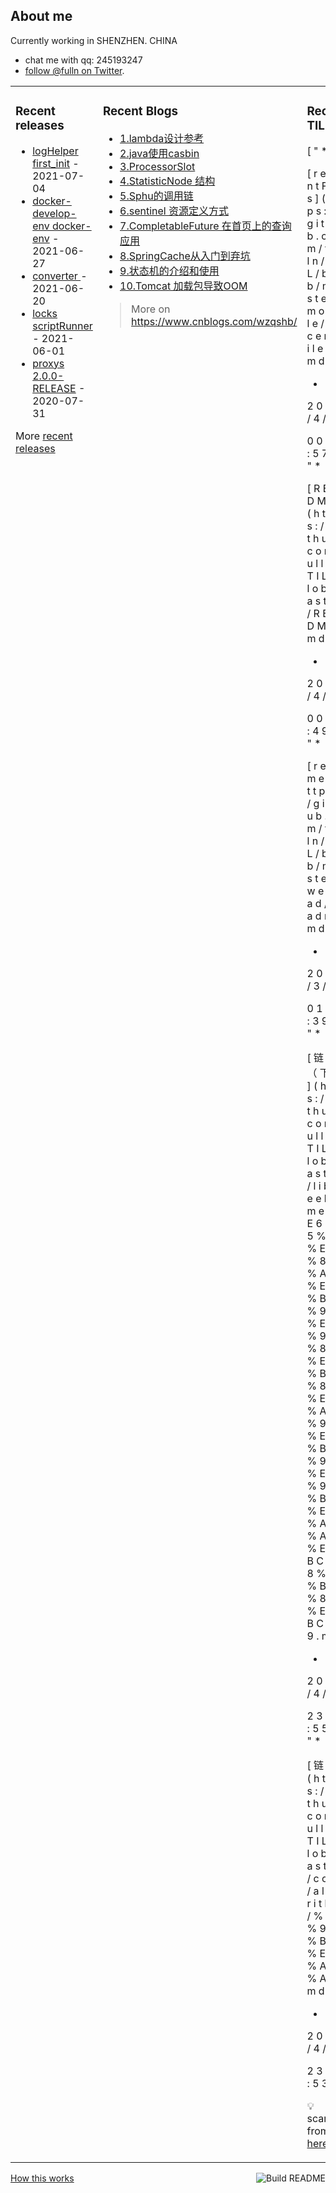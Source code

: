 ## About me

Currently working in SHENZHEN. CHINA 
 - chat me with qq: 245193247
 - [follow @fulln on Twitter](https://twitter.com/fulln16).
<table><tr><td valign="top">
 
 
### Recent releases

<!-- recent_releases starts -->
* [logHelper first_init](https://github.com/fulln/logHelper/releases/tag/1.0.0) - 2021-07-04
* [docker-develop-env docker-env](https://github.com/fulln/docker-develop-env/releases/tag/1.0.0) - 2021-06-27
* [converter ](https://github.com/fulln/converter/releases/tag/1.0.0) - 2021-06-20
* [locks scriptRunner](https://github.com/fulln/locks/releases/tag/scriptRunner) - 2021-06-01
* [proxys 2.0.0-RELEASE](https://github.com/fulln/proxys/releases/tag/2.0.0) - 2020-07-31
<!-- recent_releases ends -->

More [recent releases](https://github.com/fulln/fulln/blob/master/releases.md)

</td><td valign="top">
  
### Recent Blogs

<!-- recent_blogs starts -->
<ul>
<li>
<a href="https://www.cnblogs.com/wzqshb/p/16987548.html">1.lambda设计参考</a>
</li>
<li>
<a href="https://www.cnblogs.com/wzqshb/p/16787675.html">2.java使用casbin</a>
</li>
<li>
<a href="https://www.cnblogs.com/wzqshb/p/16595799.html">3.ProcessorSlot</a>
</li>
<li>
<a href="https://www.cnblogs.com/wzqshb/p/16585826.html">4.StatisticNode 结构</a>
</li>
<li>
<a href="https://www.cnblogs.com/wzqshb/p/16585817.html">5.Sphu的调用链</a>
</li>
<li>
<a href="https://www.cnblogs.com/wzqshb/p/16585811.html">6.sentinel 资源定义方式</a>
</li>
<li>
<a href="https://www.cnblogs.com/wzqshb/p/16529826.html">7.CompletableFuture 在首页上的查询应用</a>
</li>
<li>
<a href="https://www.cnblogs.com/wzqshb/p/16276966.html">8.SpringCache从入门到弃坑</a>
</li>
<li>
<a href="https://www.cnblogs.com/wzqshb/p/15716161.html">9.状态机的介绍和使用</a>
</li>
<li>
<a href="https://www.cnblogs.com/wzqshb/p/15684005.html">10.Tomcat 加载包导致OOM</a>
</li>
</ul>
<!-- recent_blogs ends -->
 
> More on <a>https://www.cnblogs.com/wzqshb/ </a>
 
</td><td valign="top"> 

### Recent TIL
 
<!-- recent_TIL starts -->
[
"
*
 
[
r
e
c
e
n
t
F
i
l
e
s
]
(
h
t
t
p
s
:
/
/
g
i
t
h
u
b
.
c
o
m
/
f
u
l
l
n
/
T
I
L
/
b
l
o
b
/
m
a
s
t
e
r
/
m
o
d
u
l
e
/
r
e
c
e
n
t
F
i
l
e
s
.
m
d
)
 
-
 
2
0
2
3
/
4
/
1
0
 
0
0
:
2
9
:
5
7
"
,
"
*
 
[
R
E
A
D
M
E
]
(
h
t
t
p
s
:
/
/
g
i
t
h
u
b
.
c
o
m
/
f
u
l
l
n
/
T
I
L
/
b
l
o
b
/
m
a
s
t
e
r
/
R
E
A
D
M
E
.
m
d
)
 
-
 
2
0
2
3
/
4
/
1
0
 
0
0
:
3
0
:
4
9
"
,
"
*
 
[
r
e
a
d
m
e
]
(
h
t
t
p
s
:
/
/
g
i
t
h
u
b
.
c
o
m
/
f
u
l
l
n
/
T
I
L
/
b
l
o
b
/
m
a
s
t
e
r
/
w
e
r
e
a
d
/
r
e
a
d
m
e
.
m
d
)
 
-
 
2
0
2
3
/
3
/
2
9
 
0
1
:
5
5
:
3
9
"
,
"
*
 
[
链
表
（
下
）
]
(
h
t
t
p
s
:
/
/
g
i
t
h
u
b
.
c
o
m
/
f
u
l
l
n
/
T
I
L
/
b
l
o
b
/
m
a
s
t
e
r
/
l
i
b
/
g
e
e
k
t
i
m
e
/
%
E
6
%
9
5
%
B
0
%
E
6
%
8
D
%
A
E
%
E
7
%
B
B
%
9
3
%
E
6
%
9
E
%
8
4
%
E
4
%
B
8
%
8
E
%
E
7
%
A
E
%
9
7
%
E
6
%
B
3
%
9
5
/
%
E
9
%
9
3
%
B
E
%
E
8
%
A
1
%
A
8
%
E
F
%
B
C
%
8
8
%
E
4
%
B
8
%
8
B
%
E
F
%
B
C
%
8
9
.
m
d
)
 
-
 
2
0
2
3
/
4
/
9
 
2
3
:
3
9
:
5
5
"
,
"
*
 
[
链
表
]
(
h
t
t
p
s
:
/
/
g
i
t
h
u
b
.
c
o
m
/
f
u
l
l
n
/
T
I
L
/
b
l
o
b
/
m
a
s
t
e
r
/
c
o
d
e
/
a
l
g
o
r
i
t
h
m
/
%
E
9
%
9
3
%
B
E
%
E
8
%
A
1
%
A
8
.
m
d
)
 
-
 
2
0
2
3
/
4
/
9
 
2
3
:
3
3
:
5
3
"
]
<!-- recent_TIL ends -->
 
:bulb: scaryp from [here](https://github.com/fulln/TIL)
 
</td></tr></table>
<a href="https://github.com/fulln/fulln/actions"><img src="https://github.com/fulln/fulln/workflows/Build%20README.md/badge.svg" align="right" alt="Build README"></a> <a href="https://simonwillison.net/2020/Jul/10/self-updating-profile-readme/">How this works</a>
